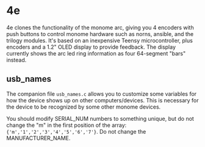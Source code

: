 # 4e

4e clones the functionality of the monome arc, giving you 4 encoders with push buttons to control monome hardware such as norns, ansible, and the trilogy modules. It's based on an inexpensive Teensy microcontroller, plus encoders and a 1.2" OLED display to provide feedback. The display currently shows the arc led ring information as four 64-segment "bars" instead.

## usb_names

The companion file `usb_names.c` allows you to customize some variables for how the device shows up on other computers/devices. This is necessary for the device to be recognized by some other monome devices.

You should modify SERIAL_NUM numbers to something unique, but do not change the "m" in the first position of the array: `{'m','1','2','3','4','5','6','7'}`. Do not change the MANUFACTURER_NAME.
